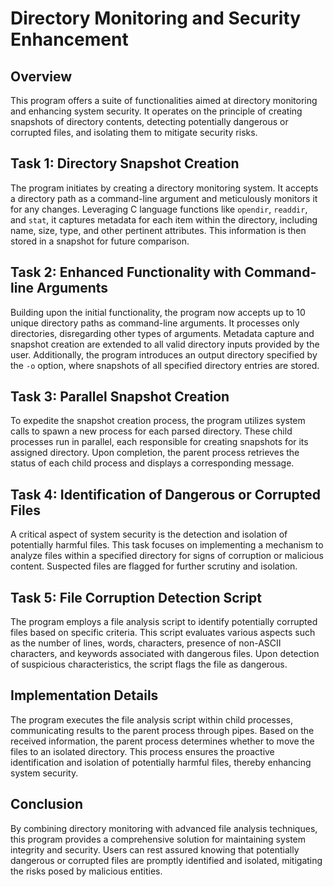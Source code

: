 # Directory Monitoring and Security Enhancement

## Overview

This program offers a suite of functionalities aimed at directory monitoring and enhancing system security. It operates on the principle of creating snapshots of directory contents, detecting potentially dangerous or corrupted files, and isolating them to mitigate security risks.

## Task 1: Directory Snapshot Creation

The program initiates by creating a directory monitoring system. It accepts a directory path as a command-line argument and meticulously monitors it for any changes. Leveraging C language functions like `opendir`, `readdir`, and `stat`, it captures metadata for each item within the directory, including name, size, type, and other pertinent attributes. This information is then stored in a snapshot for future comparison.

## Task 2: Enhanced Functionality with Command-line Arguments

Building upon the initial functionality, the program now accepts up to 10 unique directory paths as command-line arguments. It processes only directories, disregarding other types of arguments. Metadata capture and snapshot creation are extended to all valid directory inputs provided by the user. Additionally, the program introduces an output directory specified by the `-o` option, where snapshots of all specified directory entries are stored.

## Task 3: Parallel Snapshot Creation

To expedite the snapshot creation process, the program utilizes system calls to spawn a new process for each parsed directory. These child processes run in parallel, each responsible for creating snapshots for its assigned directory. Upon completion, the parent process retrieves the status of each child process and displays a corresponding message.

## Task 4: Identification of Dangerous or Corrupted Files

A critical aspect of system security is the detection and isolation of potentially harmful files. This task focuses on implementing a mechanism to analyze files within a specified directory for signs of corruption or malicious content. Suspected files are flagged for further scrutiny and isolation.

## Task 5: File Corruption Detection Script

The program employs a file analysis script to identify potentially corrupted files based on specific criteria. This script evaluates various aspects such as the number of lines, words, characters, presence of non-ASCII characters, and keywords associated with dangerous files. Upon detection of suspicious characteristics, the script flags the file as dangerous.

## Implementation Details

The program executes the file analysis script within child processes, communicating results to the parent process through pipes. Based on the received information, the parent process determines whether to move the files to an isolated directory. This process ensures the proactive identification and isolation of potentially harmful files, thereby enhancing system security.

## Conclusion

By combining directory monitoring with advanced file analysis techniques, this program provides a comprehensive solution for maintaining system integrity and security. Users can rest assured knowing that potentially dangerous or corrupted files are promptly identified and isolated, mitigating the risks posed by malicious entities.

